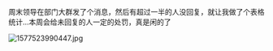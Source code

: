 周末领导在部门大群发了个消息，然后有超过一半的人没回复，就让我做了个表格统计...本周会给未回复的人一定的处罚，真是闲的了

![1577523990447.jpg](https://i.loli.net/2019/12/28/phre84qxgybZVnU.jpg)